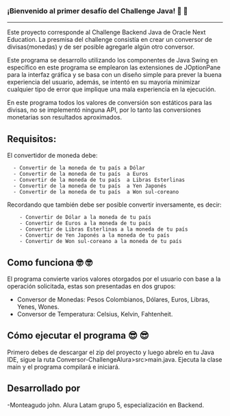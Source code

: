 ### ¡Bienvenido al primer desafío del Challenge Java!  :penguin: :penguin:
***

Este proyecto corresponde al Challenge Backend Java de Oracle Next Education. La presmisa del challenge consistía en crear un conversor de divisas(monedas) y de ser posible agregarle algún otro conversor.

Este programa se desarrollo utilizando los componentes de Java Swing en específico en este programa se emplearon las extensiones de JOptionPane para la interfaz gráfica y se basa con un diseño simple para prever la buena experiencia del usuario, además, se intentó en su mayoria minimizar cualquier tipo de error que implique una mala experiencia en la ejecución.

En este programa todos los valores de conversión son estáticos para las divisas, no se implementó ninguna API, por lo tanto las conversiones monetarias son resultados aproximados.

## Requisitos:

El convertidor de moneda debe:
```
  - Convertir de la moneda de tu país a Dólar
  - Convertir de la moneda de tu país  a Euros
  - Convertir de la moneda de tu país  a Libras Esterlinas
  - Convertir de la moneda de tu país  a Yen Japonés
  - Convertir de la moneda de tu país  a Won sul-coreano
```

Recordando que también debe ser posible convertir inversamente, es decir:

```
    - Convertir de Dólar a la moneda de tu país
    - Convertir de Euros a la moneda de tu país
    - Convertir de Libras Esterlinas a la moneda de tu país
    - Convertir de Yen Japonés a la moneda de tu país
    - Convertir de Won sul-coreano a la moneda de tu país
```

## Como funciona   :nerd_face: :nerd_face:


El programa convierte varios valores otorgados por el usuario con base a la operación solicitada, estas son presentadas en dos grupos:

* Conversor de Monedas: Pesos Colombianos, Dólares, Euros, Libras, Yenes, Wones.
* Conversor de Temperatura: Celsius, Kelvin, Fahtenheit.

## Cómo ejecutar el programa :sunglasses: :sunglasses:

Primero debes de descargar el zip del proyecto y luego abrelo en tu Java IDE, sigue la ruta Conversor-ChallengeAlura>src>main.java. Ejecuta la clase main y el programa compilará e iniciará.

## Desarrollado por


-Monteagudo john. Alura Latam grupo 5, especialización en Backend.
